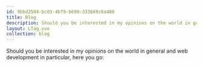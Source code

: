 ```yaml
---
id: 9bbd2594-bc03-4bf9-b699-333689c6a480
title: Blog
description: Should you be interested in my opinions on the world in general and web development in particular, this blog is for you.
layout: LTag.vue
collection: blog
---
```


Should you be interested in my opinions on the world in general and web development in particular, here you go:
